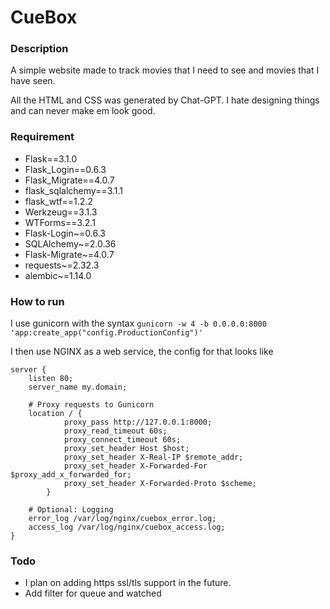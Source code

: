 # CueBox

### Description

A simple website made to track movies that I need to see and movies that I have seen.

All the HTML and CSS was generated by Chat-GPT. I hate designing things and can never make em look good.

### Requirement

- Flask==3.1.0
- Flask_Login==0.6.3
- Flask_Migrate==4.0.7
- flask_sqlalchemy==3.1.1
- flask_wtf==1.2.2
- Werkzeug==3.1.3
- WTForms==3.2.1
- Flask-Login~=0.6.3
- SQLAlchemy~=2.0.36
- Flask-Migrate~=4.0.7
- requests~=2.32.3
- alembic~=1.14.0

### How to run

I use gunicorn with the syntax
`gunicorn -w 4 -b 0.0.0.0:8000 'app:create_app("config.ProductionConfig")'`

I then use NGINX as a web service, the config for that looks like

```
server {
    listen 80;
    server_name my.domain;

    # Proxy requests to Gunicorn
    location / {
            proxy_pass http://127.0.0.1:8000;
            proxy_read_timeout 60s;
            proxy_connect_timeout 60s;
            proxy_set_header Host $host;
            proxy_set_header X-Real-IP $remote_addr;
            proxy_set_header X-Forwarded-For $proxy_add_x_forwarded_for;
            proxy_set_header X-Forwarded-Proto $scheme;
        }

    # Optional: Logging
    error_log /var/log/nginx/cuebox_error.log;
    access_log /var/log/nginx/cuebox_access.log;
}
```

### Todo

- I plan on adding https ssl/tls support in the future.
- Add filter for queue and watched